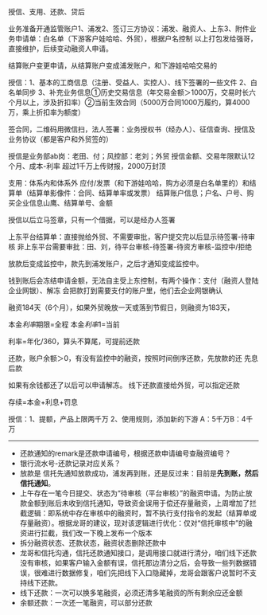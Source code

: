 授信、支用、还款、贷后

业务准备开通监管账户1、浦发2、签订三方协议：浦发、融资人、上东3、附件业务申请单：白名单（下游客户娃哈哈、外贸），根据户名控制
以上打包发给强哥，直接维护，后续变动融资人申请。

结算账户变更申请，从结算账户变成浦发账户，和下游娃哈哈交易的

授信：1、基本的工商信息（注册、受益人、实控人）、线下签署的一些文件
2、白名单同步
3、补充业务信息①历史交易信息（年交易金额＞1000万，交易时长六个月以上，涉及折扣率）②当前生效合同（5000万合同1000万履约，算4000万，乘上折扣率为额度）

签合同，二维码用微信扫，法人签署：业务授权书（经办人）、征信查询、授信及业务协议（都是客户和外贸签的）

授信是业务部ab岗：老田、付；风控部：老刘；外贸
授信金额、交易年限默认12个月、成本-利率
超过1千万上传财报，2000万封顶

支用：体系内和体系外 应付/发票（和下游娃哈哈，购方必须是白名单里的）和结算单（结算单影像件：合同、结算单率或发票）
结算账户信息；户名、户号、购买企业信息山鹰、结算单号、金额

授信以后立马签章，只有一个借据，可以是经办人签署

上东平台结算单：直接抛给外贸、不需要审批，客户提交完以后显示待签署-待审核
非上东平台需要审批：田、刘，待平台审核-待签署-待资方审核-监控中/拒绝

放款后变成监控中，款先到浦发账户，之后才通知变成监控中。

钱到账后会冻结申请金额，无法自主受上东控制，有两个操作：支付（融资人登陆企业网银）、解冻
会把款打到需要支付的账户里，他们去企业网银确认

融资184天（6个月），如果外贸晚放一天或落到节假日，则融资为183天，

本金*利率*期限=全程
本金*利率*1=当前

利率=年化/360，算头不算尾，可提前还款

还款，账户余额＞0，有没有监控中的融资，按照时间倒序还款，先放款的还
先息后款

如果有余钱都还了以后可以申请解冻。
线下还款直接给外贸，可以指定还款

存续=本金+利息+罚息

授信：1、提额，产品上限两千万 2、使用规则，添加新的下游
A：5千万B：4千万


----------------

- 还款通知的remark是还款申请编号，根据还款申请编号查融资编号？
- 银行流水号-还款记录对应关系？
- 放款是 信托先通知放款成功，浦发再到账，还是反过来：目前是**先到账，然后信托通知**。
- 上午存在一笔今日提交、状态为“待审核（平台审核）”的融资申请。为防止放款金额到账后未收到信托通知，导致资金误用于偿还存量融资，上周增加了拦截逻辑：即系统中存在审核中的融资时，暂不执行支付指令的发起（结算单或存量融资）。根据龙哥的建议，现对该逻辑进行优化：仅对“信托审核中”的融资进行拦截，我们改一下晚上发布一个版本
- 拆分融资状态、还款状态，融资状态删除还款中
- 龙哥和信托沟通，信托还款通知接口，是调用接口就进行清分，咱们线下还款没有审核，如果客户输入金额有误，信托那边清分之后，会导致一些列数据错误，很难进行数据修复，咱们先把线下入口隐藏掉，龙哥会跟客户说暂时不支持线下还款。
- 线下还款：一次可以换多笔融资，必须还清多笔融资的所有剩余应还金额
- 余额还款：一次还一笔融资，可以部分还款